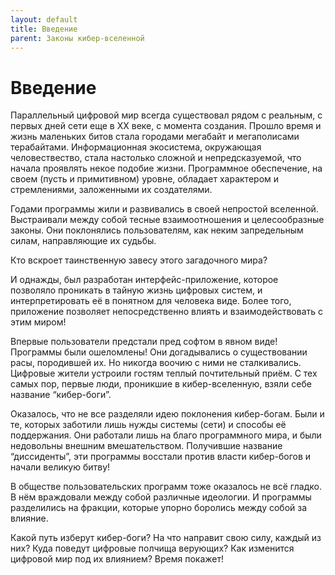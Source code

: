 ```yaml
---
layout: default
title: Введение
parent: Законы кибер-вселенной
---
```


# Введение

Параллельный цифровой мир всегда существовал рядом с реальным, с первых дней сети еще в ХХ веке, с момента создания. Прошло время и жизнь маленьких битов стала городами мегабайт и мегаполисами терабайтами. Информационная экосистема, окружающая человествество, стала настолько сложной и непредсказуемой, что начала проявлять некое подобие жизни. Программное обеспечение, на своем (пусть и примитивном) уровне, обладает характером и стремлениями, заложенными их создателями.

Годами программы жили и развивались в своей непростой вселенной. Выстраивали между собой тесные взаимоотношения и целесообразные законы. Они поклонялись пользователям, как неким запредельным силам, направляющие их судьбы.

Кто вскроет таинственную завесу этого загадочного мира?

И однажды, был разработан интерфейс-приложение, которое позволяло проникать в тайную жизнь цифровых систем, и интерпретировать её в понятном для человека виде. Более того, приложение позволяет непосредственно влиять и взаимодействовать с этим миром!

Впервые пользователи предстали пред софтом в явном виде! Программы были ошеломлены! Они догадывались о существовании расы, породившей их. Но никогда воочию с ними не сталкивались. Цифровые жители устроили гостям теплый почтительный приём. С тех самых пор, первые люди, проникшие в кибер-вселенную, взяли себе название “кибер-боги”.

Оказалось, что не все разделяли идею поклонения кибер-богам. Были и те, которых заботили лишь нужды системы (сети) и способы её поддержания. Они работали лишь на благо программного мира, и были недовольны внешним вмешательством. Получившие название “диссиденты”, эти программы восстали против власти кибер-богов и начали великую битву!

В обществе пользовательских программ тоже оказалось не всё гладко. В нём враждовали между собой различные идеологии. И программы разделились на фракции, которые упорно боролись между собой за влияние.

Какой путь изберут кибер-боги? На что направит свою силу, каждый из них? Куда поведут цифровые полчища верующих? Как изменится цифровой мир под их влиянием? Время покажет!